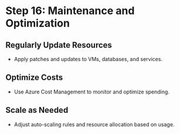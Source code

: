 # Step 16: Maintenance and Optimization

## Regularly Update Resources

- Apply patches and updates to VMs, databases, and services.

## Optimize Costs

- Use Azure Cost Management to monitor and optimize spending.

## Scale as Needed

- Adjust auto-scaling rules and resource allocation based on usage.
